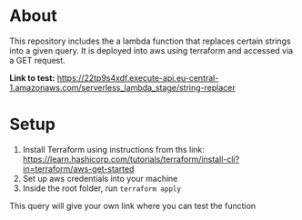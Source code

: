 # About

This repository includes the a lambda function that replaces certain strings into a given query.
It is deployed into aws using terraform and accessed via a GET request.


**Link to test:** https://22tp9s4xdf.execute-api.eu-central-1.amazonaws.com/serverless_lambda_stage/string-replacer

# Setup
1. Install Terraform using instructions from ths link: https://learn.hashicorp.com/tutorials/terraform/install-cli?in=terraform/aws-get-started
2. Set up aws credentials into your machine
3. Inside the root folder, run `terraform apply`

This query will give your own link where you can test the function
